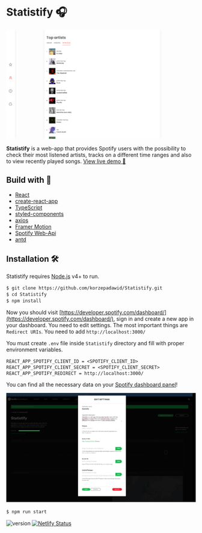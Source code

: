 
# Statistify 🎧

![Statistify dashboard](https://github.com/korzepadawid/Statistify/blob/master/src/assets/statistify_dashboard.png)

**Statistify** is a web-app that provides Spotify users with the possibility to check their most listened artists, tracks on a different time ranges and also to view recently played songs.
[View live demo 🙈](https://statistify.netlify.app/)

## Build with 🧰
* [React](https://reactjs.org/)
* [create-react-app](https://create-react-app.dev/)
* [TypeScript](https://www.typescriptlang.org/)
* [styled-components](https://styled-components.com/)
* [axios](https://github.com/axios/axios)
* [Framer Motion](https://www.framer.com/motion/)
* [Spotify Web-Api](https://developer.spotify.com/documentation/web-api/)
* [antd](https://ant.design/)

## Installation 🛠️

Statistify requires [Node.js](https://nodejs.org/) v4+ to run.

```sh
$ git clone https://github.com/korzepadawid/Statistify.git
$ cd Statistify
$ npm install
```

Now you should visit [https://developer.spotify.com/dashboard/](https://developer.spotify.com/dashboard/), sign in and create a new app in your dashboard. You need to edit settings. The most important things are `Redirect URIs`. You need to add `http://localhost:3000/`

You must create `.env` file inside `Statistify` directory and fill with proper environment variables.

    REACT_APP_SPOTIFY_CLIENT_ID = <SPOTIFY_CLIENT_ID>
    REACT_APP_SPOTIFY_CLIENT_SECRET = <SPOTIFY_CLIENT_SECRET>
    REACT_APP_SPOTIFY_REDIRECT = http://localhost:3000/
    
You can find all the necessary data on your [Spotify dashboard panel](https://developer.spotify.com/dashboard/)!

![Spotify dashboard](https://github.com/korzepadawid/Statistify/blob/master/src/assets/spotify_dashboard.png)

```sh
$ npm run start
```
![version](https://img.shields.io/badge/version-1.0-green)
[![Netlify Status](https://api.netlify.com/api/v1/badges/21537f49-99dd-46e1-b3d6-51fb720c9beb/deploy-status)](https://app.netlify.com/sites/statistify/deploys)
